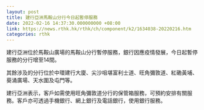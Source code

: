 ```yaml
---
layout: post
title: 建行亞洲馬鞍山分行今日起暫停服務
date: 2022-02-16 14:37:30.000000000 +08:00
link: https://news.rthk.hk/rthk/ch/component/k2/1634038-20220216.htm
categories: rthk
---
```


建行亞洲位於馬鞍山廣場的馬鞍山分行暫停服務，銀行因應疫情發展，今日起暫停服務的分行增至14間。

其餘涉及的分行位於中環建行大廈、尖沙咀堪富利士道、旺角彌敦道、紅磡黃埔、葵涌廣場、天水圍及屯門等。

建行亞洲表示，客戶如需使用旺角彌敦道分行的保管箱服務，可預約安排有關服務。客戶亦可透過手機銀行、網上銀行及電話銀行，使用銀行服務。
